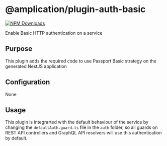 # @amplication/plugin-auth-basic

[![NPM Downloads](https://img.shields.io/npm/dt/@amplication/plugin-auth-basic)](https://www.npmjs.com/package/@amplication/plugin-auth-basic) 

Enable Basic HTTP authentication on a service

## Purpose

This plugin adds the required code to use Passport Basic strategy on the generated NestJS application 

## Configuration

None

## Usage

This plugin is integrarted with the default behaviour of the service by changing the `defaultAuth.guard.ts` file in the `auth` folder, so all guards on REST API controllers and GraphQL API resolvers will use this authentication by default. 
